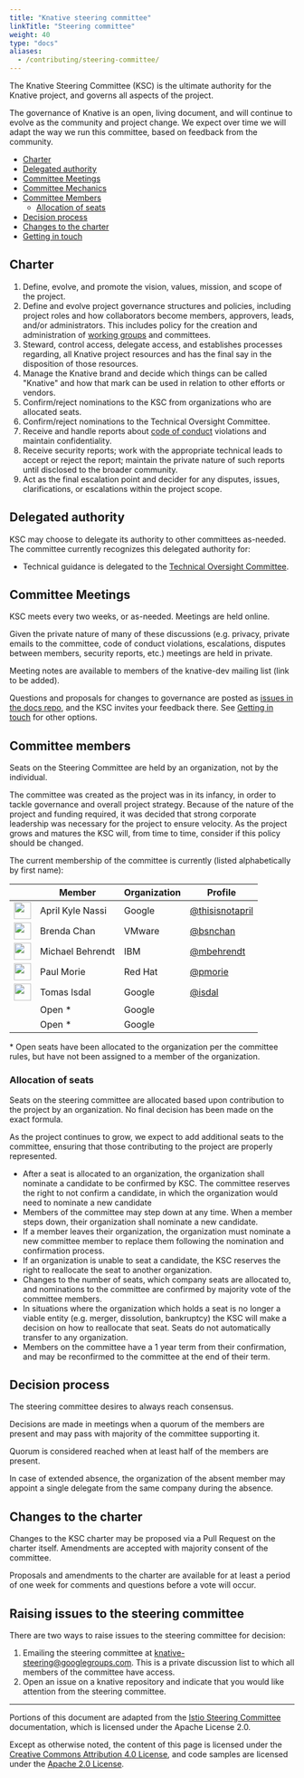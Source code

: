 ```yaml
---
title: "Knative steering committee"
linkTitle: "Steering committee"
weight: 40
type: "docs"
aliases:
  - /contributing/steering-committee/
---
```


The Knative Steering Committee (KSC) is the ultimate authority for the Knative
project, and governs all aspects of the project.

The governance of Knative is an open, living document, and will continue to
evolve as the community and project change. We expect over time we will adapt
the way we run this committee, based on feedback from the community.

- [Charter](#charter)
- [Delegated authority](#delegated-authority)
- [Committee Meetings](#committee-meetings)
- [Committee Mechanics](#committee-mechanics)
- [Committee Members](#committee-members)
  - [Allocation of seats](#allocation-of-seats)
- [Decision process](#decision-process)
- [Changes to the charter](#changes-to-the-charter)
- [Getting in touch](#getting-in-touch)

## Charter

1. Define, evolve, and promote the vision, values, mission, and scope of the
   project.
1. Define and evolve project governance structures and policies, including
   project roles and how collaborators become members, approvers, leads, and/or
   administrators. This includes policy for the creation and administration of
   [working groups](./working-groups/WORKING-GROUPS.md) and committees.
1. Steward, control access, delegate access, and establishes processes
   regarding, all Knative project resources and has the final say in the
   disposition of those resources.
1. Manage the Knative brand and decide which things can be called "Knative" and
   how that mark can be used in relation to other efforts or vendors.
1. Confirm/reject nominations to the KSC from organizations who are allocated
   seats.
1. Confirm/reject nominations to the Technical Oversight Committee.
1. Receive and handle reports about [code of conduct](./CODE-OF-CONDUCT.md)
   violations and maintain confidentiality.
1. Receive security reports; work with the appropriate technical leads to accept
   or reject the report; maintain the private nature of such reports until
   disclosed to the broader community.
1. Act as the final escalation point and decider for any disputes, issues,
   clarifications, or escalations within the project scope.

## Delegated authority

KSC may choose to delegate its authority to other committees as-needed. The
committee currently recognizes this delegated authority for:

- Technical guidance is delegated to the
  [Technical Oversight Committee](./TECH-OVERSIGHT-COMMITTEE.md).

## Committee Meetings

KSC meets every two weeks, or as-needed. Meetings are held online.

Given the private nature of many of these discussions (e.g. privacy, private
emails to the committee, code of conduct violations, escalations, disputes
between members, security reports, etc.) meetings are held in private.

Meeting notes are available to members of the knative-dev mailing list (link to
be added).

Questions and proposals for changes to governance are posted as
[issues in the docs repo](https://github.com/knative/docs/issues), and the KSC
invites your feedback there. See [Getting in touch](#getting-in-touch) for other
options.

## Committee members

Seats on the Steering Committee are held by an organization, not by the
individual.

The committee was created as the project was in its infancy, in order to tackle
governance and overall project strategy. Because of the nature of the project
and funding required, it was decided that strong corporate leadership was
necessary for the project to ensure velocity. As the project grows and matures
the KSC will, from time to time, consider if this policy should be changed.

The current membership of the committee is currently (listed alphabetically by
first name):

| &nbsp;                                                     | Member           | Organization | Profile                                      |
| ---------------------------------------------------------- | ---------------- | ------------ | -------------------------------------------- |
| <img width="30px" src="https://github.com/thisisnotapril.png"> | April Kyle Nassi      | Google       | [@thisisnotapril](https://github.com/thisisnotapril) |
| <img width="30px" src="https://github.com/bsnchan.png">    | Brenda Chan      | VMware       | [@bsnchan](https://github.com/bsnchan)       |
| <img width="30px" src="https://github.com/mbehrendt.png">  | Michael Behrendt | IBM          | [@mbehrendt](https://github.com/mbehrendt)   |
| <img width="30px" src="https://github.com/pmorie.png">     | Paul Morie       | Red Hat      | [@pmorie](https://github.com/pmorie)         |
| <img width="30px" src="https://github.com/isdal.png">      | Tomas Isdal      | Google       | [@isdal](https://github.com/isdal)           |
|  | Open \*      | Google       |  |
|  | Open \*      | Google       |  |


\* Open seats have been allocated to the organization per the committee rules,
  but have not been assigned to a member of the organization.

### Allocation of seats

Seats on the steering committee are allocated based upon contribution to the
project by an organization. No final decision has been made on the exact
formula.

As the project continues to grow, we expect to add additional seats to the
committee, ensuring that those contributing to the project are properly
represented.

- After a seat is allocated to an organization, the organization shall nominate
  a candidate to be confirmed by KSC. The committee reserves the right to not
  confirm a candidate, in which the organization would need to nominate a new
  candidate
- Members of the committee may step down at any time. When a member steps down,
  their organization shall nominate a new candidate.
- If a member leaves their organization, the organization must nominate a new
  committee member to replace them following the nomination and confirmation
  process.
- If an organization is unable to seat a candidate, the KSC reserves the right
  to reallocate the seat to another organization.
- Changes to the number of seats, which company seats are allocated to, and
  nominations to the committee are confirmed by majority vote of the committee
  members.
- In situations where the organization which holds a seat is no longer a viable
  entity (e.g. merger, dissolution, bankruptcy) the KSC will make a decision on
  how to reallocate that seat. Seats do not automatically transfer to any
  organization.
- Members on the committee have a 1 year term from their confirmation, and may
  be reconfirmed to the committee at the end of their term.

## Decision process

The steering committee desires to always reach consensus.

Decisions are made in meetings when a quorum of the members are present and may
pass with majority of the committee supporting it.

Quorum is considered reached when at least half of the members are present.

In case of extended absence, the organization of the absent member may appoint a
single delegate from the same company during the absence.

## Changes to the charter

Changes to the KSC charter may be proposed via a Pull Request on the charter
itself. Amendments are accepted with majority consent of the committee.

Proposals and amendments to the charter are available for at least a period of
one week for comments and questions before a vote will occur.

## Raising issues to the steering committee

There are two ways to raise issues to the steering committee for decision:

1. Emailing the steering committee at
   [knative-steering@googlegroups.com](mailto:knative-steering@googlegroups.com).
   This is a private discussion list to which all members of the committee have
   access.
2. Open an issue on a knative repository and indicate that you would like
   attention from the steering committee.

---

Portions of this document are adapted from the
[Istio Steering Committee](https://github.com/istio/community/blob/master/STEERING-COMMITTEE.md)
documentation, which is licensed under the Apache License 2.0.

Except as otherwise noted, the content of this page is licensed under the
[Creative Commons Attribution 4.0 License](https://creativecommons.org/licenses/by/4.0/),
and code samples are licensed under the
[Apache 2.0 License](https://www.apache.org/licenses/LICENSE-2.0).
